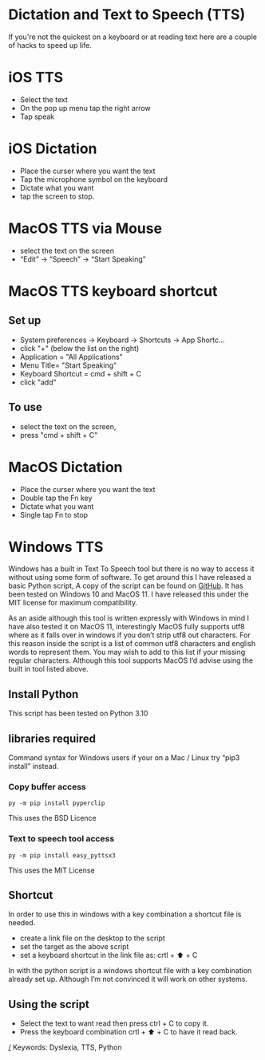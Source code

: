 Dictation and Text to Speech (TTS)
===
If you're not the quickest on a keyboard or at reading text here are a couple of hacks to speed up life.

# iOS TTS
* Select the text
* On the pop up menu tap the right arrow
* Tap speak

# iOS Dictation
* Place the curser where you want the text
* Tap the microphone symbol on the keyboard
* Dictate what you want
* tap the screen to stop.

# MacOS TTS via Mouse
* select the text on the screen
* “Edit” -> “Speech” -> “Start Speaking”

# MacOS TTS keyboard shortcut

## Set up
* System preferences -> Keyboard -> Shortcuts -> App Shortc...
* click "+" (below the list on the right)
* Application = "All Applications"
* Menu Title= "Start Speaking"
* Keyboard Shortcut = cmd + shift + C
* click "add"

## To use
* select the text on the screen, 
* press "cmd + shift + C"

# MacOS Dictation
* Place the curser where you want the text
* Double tap the Fn key
* Dictate what you want
* Single tap Fn to stop

# Windows TTS
Windows has a built in Text To Speech tool but there is no way to access it without using some form of software. To get around this I have released a basic Python script, A copy of the script can be found on [GitHub](https://github.com/kryton-me/PyWinTTS). It has been tested on Windows 10 and MacOS 11. I have released this under the MIT license for maximum compatibility.

As an aside although this tool is written expressly with Windows in mind I have also tested it on MacOS 11, interestingly MacOS fully supports utf8 where as it falls over in windows if you don’t strip utf8 out characters. For this reason inside the script is a list of common utf8 characters and english words to represent them. You may wish to add to this list if your missing regular characters. Although this tool supports MacOS I’d advise using the built in tool listed above. 

## Install Python
This script has been tested on Python 3.10

## libraries required
Command syntax for Windows users if your on a Mac / Linux try “pip3 install” instead.

### Copy buffer access

    py -m pip install pyperclip

This uses the BSD Licence

### Text to speech tool access

    py -m pip install easy_pyttsx3

This uses the MIT License

## Shortcut
In order to use this in windows with a key combination a shortcut file is needed.

* create a link file on the desktop to the script
* set the target as the above script
* set a keyboard shortcut in the link file as: crtl + ⬆️ + C

In with the python script is a windows shortcut file with a key combination already set up. Although I’m not convinced it will work on other systems.

## Using the script
* Select the text to want read then press ctrl + C to copy it.
* Press the keyboard combination crtl + ⬆️ + C to have it read back.

[/](/)
Keywords: Dyslexia, TTS, Python